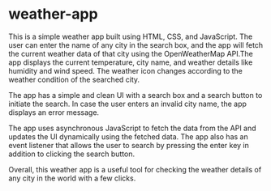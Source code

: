 # weather-app
This is a simple weather app built using HTML, CSS, and JavaScript. The user can enter the name of any city in the search box, and the app will fetch the current weather data of that city using the OpenWeatherMap API.The app displays the current temperature, city name, and weather details like humidity and wind speed. The weather icon changes according to the weather condition of the searched city.

The app has a simple and clean UI with a search box and a search button to initiate the search. In case the user enters an invalid city name, the app displays an error message.

The app uses asynchronous JavaScript to fetch the data from the API and updates the UI dynamically using the fetched data. The app also has an event listener that allows the user to search by pressing the enter key in addition to clicking the search button.

Overall, this weather app is a useful tool for checking the weather details of any city in the world with a few clicks.
